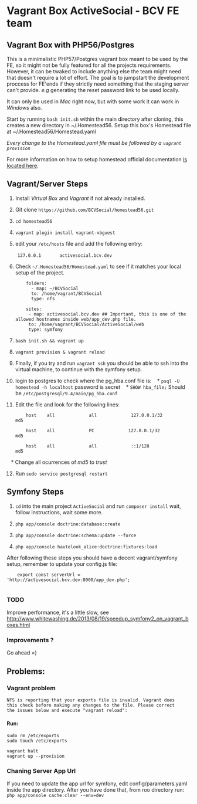 # Vagrant Box ActiveSocial - BCV FE team

## Vagrant Box with PHP56/Postgres

This is a minimalistic PHP57/Postgres vagrant box meant to be used by the FE, so it might not be fully featured for all the projects requirements. However, it can be twaked to include anything else the team might need that doesn't require a lot of effort. The goal is to jumpstart the development proccess for FE'ends if they strictly need something that the staging server can't provide. *e.g* generating the reset password link to be used locally.

It can only be used in *Mac* right now, but with some work it can work in *Windows* also.

Start by running `bash init.sh` within the main directory after cloning, this creates a new directory in ~/.Homestead56. Setup this box's Homestead file at ~/.Homestead56/Homestead.yaml

*Every change to the Homestead.yaml file must be followed by a `vagrant provision`*

For more information on how to setup homestead official documentation [is located here](https://laravel.com/docs/5.3/homestead).

## Vagrant/Server Steps

1. Install *Virtual Box* and *Vagrant* if not already installed.

2. Git clone `https://github.com/BCVSocial/homestead56.git`

3. `cd homestead56`

4. `vagrant plugin install vagrant-vbguest`

5. edit your `/etc/hosts` file and add the following entry: 

   ```   
       127.0.0.1       activesocial.bcv.dev
   ``` 

6. Check `~/.Homestead56/Homestead.yaml` to see if it matches your local setup of the project.

   ```
       folders:
         - map: ~/BCVSocial
         to: /home/vagrant/BCVSocial
         type: nfs

       sites:
        - map: activesocial.bcv.dev ## Important, this is one of the allowed hostnames inside web/app_dev.php file.
        to: /home/vagrant/BCVSocial/ActiveSocial/web
        type: symfony
   ```

7. `bash init.sh && vagrant up`

8. `vagrant provision & vagrant reload`

9. Finally, if you try and run `vagrant ssh` you should be able to ssh into the virtual machine, to continue with the symfony setup.

10. login to postgres to check where the pg_hba.conf file is:
    * `psql -U homestead -h localhost` password is secret
    * `SHOW hba_file;` Should be `/etc/postgresql/9.4/main/pg_hba.conf`
    
11. Edit the file and look for the following lines: 

    ```
        host    all             all             127.0.0.1/32            md5

        host    all             PC             127.0.0.1/32             md5

        host    all             all             ::1/128                 md5
    ```
    
    * Change all ocurrences of *md5* to *trust* 
    
    
12. Run `sudo service postgresql restart`    

## Symfony Steps

1. `cd` into the main project `ActiveSocial` and run `composer install` wait, follow instructions, wait some more.

2. `php app/console doctrine:database:create`

3. `php app/console doctrine:schema:update --force`

4. `php app/console hautelook_alice:doctrine:fixtures:load` 


After following these steps you should have a decent vagrant/symfony setup, remember to update your config.js file:
```
    export const serverUrl = 'http://activesocial.bcv.dev:8000/app_dev.php';
    
```

### TODO

Improve performance, it's a little slow, see http://www.whitewashing.de/2013/08/19/speedup_symfony2_on_vagrant_boxes.html

### Improvements ? 

Go ahead =)

## Problems: 


### Vagrant problem
```
NFS is reporting that your exports file is invalid. Vagrant does
this check before making any changes to the file. Please correct
the issues below and execute "vagrant reload":
```

#### Run: 
```
sudo rm /etc/exports
sudo touch /etc/exports

vagrant halt
vagrant up --provision
```

### Chaning Server App Url
If you need to update the app url for symfony, edit config/parameters.yaml inside the app directory. After you have done that, from roo directory run: `php app/console cache:clear --env=dev`

